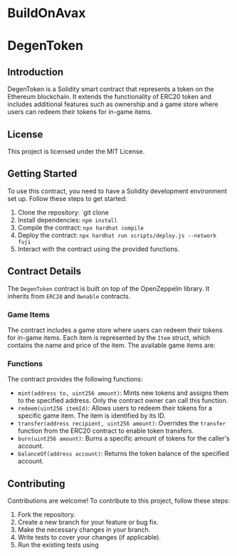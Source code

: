 # BuildOnAvax

# DegenToken

## Introduction
DegenToken is a Solidity smart contract that represents a token on the Ethereum blockchain. It extends the functionality of ERC20 token and includes additional features such as ownership and a game store where users can redeem their tokens for in-game items.

## License
This project is licensed under the MIT License.

## Getting Started
To use this contract, you need to have a Solidity development environment set up. Follow these steps to get started:

1. Clone the repository: `git clone 
2. Install dependencies: `npm install`
3. Compile the contract: `npx hardhat compile`
4. Deploy the contract: `npx hardhat run scripts/deploy.js --network fuji`
5. Interact with the contract using the provided functions.

## Contract Details
The `DegenToken` contract is built on top of the OpenZeppelin library. It inherits from `ERC20` and `Ownable` contracts.

### Game Items
The contract includes a game store where users can redeem their tokens for in-game items. Each item is represented by the `Item` struct, which contains the name and price of the item. The available game items are:



### Functions
The contract provides the following functions:

- `mint(address to, uint256 amount)`: Mints new tokens and assigns them to the specified address. Only the contract owner can call this function.
- `redeem(uint256 itemId)`: Allows users to redeem their tokens for a specific game item. The item is identified by its ID.
- `transfer(address recipient, uint256 amount)`: Overrides the `transfer` function from the ERC20 contract to enable token transfers.
- `burn(uint256 amount)`: Burns a specific amount of tokens for the caller's account.
- `balanceOf(address account)`: Returns the token balance of the specified account.

## Contributing
Contributions are welcome! To contribute to this project, follow these steps:

1. Fork the repository.
2. Create a new branch for your feature or bug fix.
3. Make the necessary changes in your branch.
4. Write tests to cover your changes (if applicable).
5. Run the existing tests using
